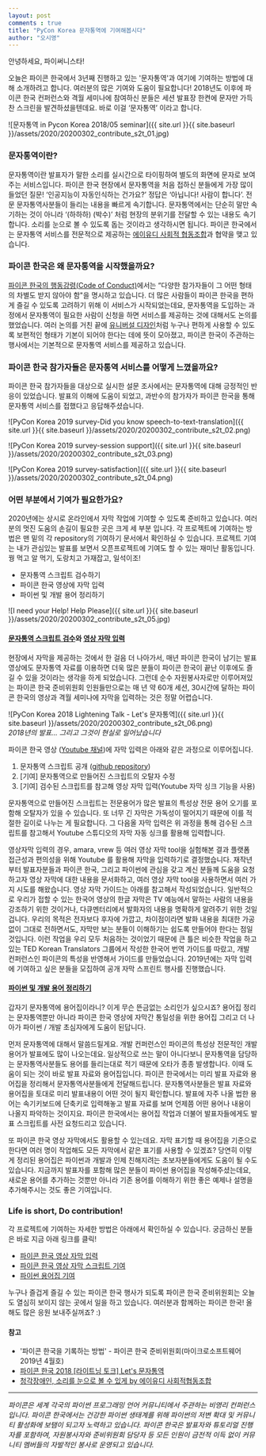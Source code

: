 ```yaml
---
layout: post
comments : true
title: "PyCon Korea 문자통역에 기여해봅시다"
author: "오시영"
---
```

안녕하세요, 파이써니스타!

오늘은 파이콘 한국에서 3년째 진행하고 있는 '문자통역'과 여기에 기여하는 방법에 대해 소개하려고 합니다. 여러분의 많은 기여와 도움이 필요합니다! 2018년도 이후에 파이콘 한국 컨퍼런스와 격월 세미나에 참여하신 분들은 세션 발표장 한켠에 문자만 가득찬 스크린을 발견하셨을텐데요. 바로 이걸 ‘문자통역’ 이라고 합니다. 

![문자통역 in Pycon Korea 2018/05 seminar]({{ site.url }}{{ site.baseurl }}/assets/2020/20200302_contribute_s2t_01.jpg)

### 문자통역이란?
문자통역이란 발표자가 말한 소리를 실시간으로 타이핑하여 별도의 화면에 문자로 보여주는 서비스입니다. 파이콘 한국 현장에서 문자통역을 처음 접하신 분들에게 가장 많이 들었던 질문! ‘인공지능이 자동인식하는 건가요?’  정답은 ‘아닙니다! 사람이 합니다’. 전문 문자통역사분들이 들리는 내용을 빠르게 속기합니다. 문자통역에서는 단순히 말만 속기하는 것이 아니라  ‘(하하하) (박수)’ 처럼 현장의 분위기를 전달할 수 있는 내용도 속기합니다. 소리를 눈으로 볼 수 있도록 돕는 것이라고 생각하시면 됩니다. 파이콘 한국에서는 문자통역 서비스를 전문적으로 제공하는 [에이유디 사회적 협동조합](http://audsc.org/)과 협약을 맺고 있습니다.

### 파이콘 한국은 왜 문자통역을 시작했을까요? 
[파이콘 한국의 행동강령(Code of Conduct)](https://github.com/pythonkr/pycon-code-of-conduct)에서는 “다양한 참가자들이 그 어떤 형태의 차별도 받지 않아야 함"을 명시하고 있습니다. 더 많은 사람들이 파이콘 한국을 편하게 즐길 수 있도록 고려하기 위해 이 서비스가 시작되었는데요, 문자통역을 도입하는 과정에서 문자통역이 필요한 사람이 신청을 하면 서비스를 제공하는 것에 대해서도 논의를 했었습니다. 여러 논의를 거친 끝에 [유니버설 디자인](https://ko.wikipedia.org/wiki/유니버설_디자인)처럼 누구나 편하게 사용할 수 있도록 보편적인 형태가 기본이 되어야 한다는 데에 뜻이 모아졌고, 파이콘 한국이 주관하는 행사에서는 기본적으로 문자통역 서비스를 제공하고 있습니다. 

### 파이콘 한국 참가자들은 문자통역 서비스를 어떻게 느꼈을까요? 
파이콘 한국 참가자들을 대상으로 실시한 설문 조사에서는 문자통역에 대해 긍정적인 반응이 있었습니다. 발표의 이해에 도움이 되었고, 과반수의 참가자가 파이콘 한국을 통해 문자통역 서비스를 접했다고 응답해주셨습니다. 

![PyCon Korea 2019 survey-Did you know speech-to-text-translation]({{ site.url }}{{ site.baseurl }}/assets/2020/20200302_contribute_s2t_02.png)


![PyCon Korea 2019 survey-session support]({{ site.url }}{{ site.baseurl }}/assets/2020/20200302_contribute_s2t_03.png)


![PyCon Korea 2019 survey-satisfaction]({{ site.url }}{{ site.baseurl }}/assets/2020/20200302_contribute_s2t_04.png)

### 어떤 부분에서 기여가 필요한가요?
2020년에는 상시로 온라인에서 자막 작업에 기여할 수 있도록 준비하고 있습니다. 여러분의 멋진 도움의 손길이 필요한 곳은 크게 세 부분 입니다. 각 프로젝트에 기여하는 방법은 맨 밑의 각 repository의 기여하기 문서에서 확인하실 수 있습니다. 프로젝트 기여는 내가 관심있는 발표를 보면서 오픈프로젝트에 기여도 할 수 있는 재미난 활동입니다. 꿩 먹고 알 먹기, 도랑치고 가재잡고, 일석이조!

- 문자통역 스크립트 검수하기
- 파이콘 한국 영상에 자막 입력
- 파이썬 및 개발 용어 정리하기

![I need your Help! Help Please]({{ site.url }}{{ site.baseurl }}/assets/2020/20200302_contribute_s2t_05.jpg)

#### [문자통역 스크립트 검수](https://github.com/pythonkr/pyconkr-script)와 [영상 자막 입력](https://pythonkr.github.io/pyconkr-guide/subtitles/00-getting-started.html)

현장에서 자막을 제공하는 것에서 한 걸음 더 나아가서, 매년 파이콘 한국이 남기는 발표 영상에도 문자통역 자료를 이용하면 더욱 많은 분들이 파이콘 한국이 끝난 이후에도 즐길 수 있을 것이라는 생각을 하게 되었습니다. 그런데 순수 자원봉사자로만 이루어져있는 파이콘 한국 준비위원회 인원들만으로는 매 년 약 60개 
세션, 30시간에 달하는 파이콘 한국의 영상과 격월 세미나에 자막을 입력하는 것은 정말 어렵습니다.

![PyCon Korea 2018 Lightening Talk - Let's 문자통역]({{ site.url }}{{ site.baseurl }}/assets/2020/20200302_contribute_s2t_06.png)  
*2018년의 발표… 그리고 그것이 현실로 일어났습니다*

파이콘 한국 영상 ([Youtube 채널](https://www.youtube.com/channel/UC26x6D5xpKx6io4ShfXa_Ow))에 자막 입력은 아래와 같은 과정으로 이루어집니다. 
1. 문자통역 스크립트 공개 ([github repository](https://github.com/pythonkr/pyconkr-script))
2. [기여] 문자통역으로 만들어진 스크립트의 오탈자 수정
3. [기여] 검수된 스크립트를 참고해 영상 자막 입력(Youtube 자막 싱크 기능을 사용)

문자통역으로 만들어진 스크립트는 전문용어가 많은 발표의 특성상 전문 용어 오기를 포함해 오탈자가 있을 수 있습니다. 또 너무 긴 자막은 가독성이 떨어지기 때문에 이를 적절한 길이로 나누는 게 필요합니다. 
그 다음올 자막 입력은 위 과정을 통해 검수된 스크립트를 참고해서 Youtube 스튜디오의 자막 자동 싱크를 활용해 입력합니다. 

영상자막 입력의 경우, amara, vrew 등 여러 영상 자막 tool을 실험해본 결과 플랫폼 접근성과 편의성을 위해 Youtube 를 활용해 자막을 입력하기로 결정했습니다.
재작년부터 발표자분들과 파이콘 한국, 그리고 파이썬에 관심을 갖고 계신 분들께 도움을 요청하고자 영상 자막에 대한 내용을 문서화하고, 여러 영상 자막 tool을 사용하면서 여러 가지 시도를 해왔습니다. 
영상 자막 가이드는 아래를 참고해서 작성되었습니다.
일반적으로 우리가 접할 수 있는 한국어 영상의 한글 자막은 TV 예능에서 말하는 사람의 내용을 강조하기 위한 것이거나, 다큐멘터리에서 발화자의 내용을 명확하게 알려주기 위한 것일 겁니다. 우리의 목적은 전자보다 후자에 가깝고, 차이점이라면 발화 내용을 최대한 가공 없이 그대로 전하면서도, 자막만 보는 분들이 이해하기는 쉽도록 만들어야 한다는 점일 것입니다. 이런 작업을 우리 모두 처음하는 것이었기 때문에 큰 틀은 비슷한 작업을 하고 있는 TED Korean Translators 그룹에서 작성한 한국어 번역 가이드를 따랐고, 개발 컨퍼런스인 파이콘의 특성을 반영해서 가이드를 만들었습니다. 2019년에는 자막 입력에 기여하고 싶은 분들을 모집하여 공개 자막 스프린트 행사를 진행했습니다. 

#### [파이썬 및 개발 용어 정리하기](https://github.com/pythonkr/python-terms)
갑자기 문자통역에 용어집이라니? 이게 무슨 뜬금없는 소리인가 싶으시죠? 용어집 정리는 문자통역뿐만 아니라 파이콘 한국 영상에 자막간 통일성을 위한 용어집 그리고 더 나아가 파이썬 / 개발 초심자에게 도움이 된답니다. 

먼저 문자통역에 대해서 말씀드릴게요. 
개발 컨퍼런스인 파이콘의 특성상 전문적인 개발 용어가 발표에도 많이 나오는데요. 일상적으로 쓰는 말이 아니다보니 문자통역을 담당하는 문자통역사분들도 용어를 들리는대로 적기 때문에 오타가 종종 발생합니다. 이때 도움이 되는 것이 바로 발표 자료와 용어집입니다. 파이콘 한국에서는 미리 발표 자료와 용어집을 정리해서 문자통역사분들에게 전달해드립니다. 문자통역사분들은 발표 자료와 용어집을 토대로 미리 발표내용이 어떤 것이 될지 확인합니다. 발표에 자주 나올 법한 용어는 속기키보드에 단축키로 입력해놓고 발표 자료를 보며 언제쯤 어떤 용어나 내용이 나올지 파악하는 것이지요. 파이콘 한국에서는 용어집 작업과 더불어 발표자들에게도 발표 스크립트를 사전 요청드리고 있습니다. 

또 파이콘 한국 영상 자막에서도 활용할 수 있는데요. 자막 표기할 때 용어집을 기준으로 한다면 여러 명이 작업해도 모든 자막에서 같은 표기를 사용할 수 있겠죠? 당연히 이렇게 정리된 용어집은 파이썬과 개발과 인제 친해지려는 초보자분들에게도 도움이 될 수도 있습니다. 
지금까지 발표자를 포함해 많은 분들이 파이썬 용어집을 작성해주셨는데요, 새로운 용어를 추가하는 것뿐만 아니라 기존 용어를 이해하기 위한 좋은 예제나 설명을 추가해주시는 것도 좋은 기여입니다.

### Life is short, Do contribution!  
각 프로젝트에 기여하는 자세한 방법은 아래에서 확인하실 수 있습니다. 궁금하신 분들은 바로 지금 아래 링크를 클릭! 

- [파이콘 한국 영상 자막 입력](https://pythonkr.github.io/pyconkr-guide/subtitles/00-getting-started.html) 
- [파이콘 한국 영상 자막 스크립트 기여](https://github.com/pythonkr/pyconkr-script)
- [파이썬 용어집 기여](https://github.com/pythonkr/python-terms)

누구나 즐겁게 즐길 수 있는 파이콘 한국 행사가 되도록 파이콘 한국 준비위원회는 오늘도 열심히 보이지 않는 곳에서 일을 하고 있습니다. 여러분과 함께하는 파이콘 한국! 올해도 많은 응원 보내주실꺼죠? :)


#### 참고
- '파이콘 한국을 기록하는 방법' - 파이콘 한국 준비위원회(마이크로소프트웨어 2019년 4월호)
- [파이콘 한국 2018 [라이트닝 토크] Let's 문자통역](https://www.youtube.com/watch?v=v-IhG_5J3Vg&list=PLZPhyNeJvHRmnMr5yucZ9Eu-yVhjRRsOM&index=55&t=0s)
- [청각장애인, 소리를 눈으로 볼 수 있게 by 에이유디 사회적협동조합](https://together.kakao.com/fundraisings/72475)

---
*파이콘은 세계 각국의 파이썬 프로그래밍 언어 커뮤니티에서 주관하는 비영리 컨퍼런스입니다. 파이콘 한국에서는 건강한 파이썬 생태계를 위해 파이썬의 저변 확대 및 커뮤니티 활성화에 보탬이 되고자 노력하고 있습니다. 파이콘 한국은 발표자와 튜토리얼 진행자를 포함하여, 자원봉사자와 준비위원회 담당자 등 모든 인원이 금전적 이득 없이 커뮤니티 멤버들의 자발적인 봉사로 운영되고 있습니다.*



